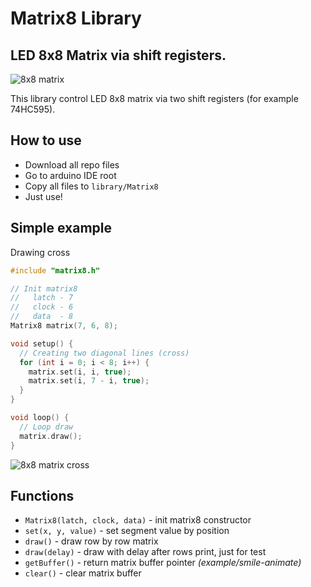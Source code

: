 # Matrix8 Library

## LED 8x8 Matrix via shift registers.

![8x8 matrix](https://frogling.com/site/wp-content/uploads/2018/06/DSC_0932.jpg)

This library control LED 8x8 matrix via two shift registers (for example 74HC595).

## How to use

* Download all repo files
* Go to arduino IDE root
* Copy all files to `library/Matrix8`
* Just use!

## Simple example

Drawing cross

```cpp
#include "matrix8.h"

// Init matrix8
//   latch - 7
//   clock - 6
//   data  - 8
Matrix8 matrix(7, 6, 8);

void setup() {
  // Creating two diagonal lines (cross)
  for (int i = 0; i < 8; i++) {
    matrix.set(i, i, true);
    matrix.set(i, 7 - i, true);
  }
}

void loop() {
  // Loop draw
  matrix.draw();
}
```

![8x8 matrix cross](https://frogling.com/site/wp-content/uploads/2018/06/p2212.jpg)

## Functions

* `Matrix8(latch, clock, data)` - init matrix8 constructor
* `set(x, y, value)` - set segment value by position
* `draw()` - draw row by row matrix
* `draw(delay)` - draw with delay after rows print, just for test
* `getBuffer()` - return matrix buffer pointer _(example/smile-animate)_
* `clear()`  - clear matrix buffer